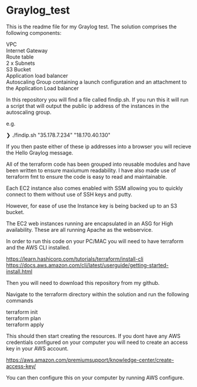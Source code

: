 # Graylog_test 

This is the readme file for my Graylog test. The solution comprises the following components:

VPC  
Internet Gateway  
Route table  
2 x Subnets  
S3 Bucket  
Application load balancer  
Autoscaling Group containing a launch configuration and an attachment to the Application Load balancer    

In this repository you will find a file called findip.sh. If you run this it will run a script that 
will output the public ip address of the instances in the autoscaling group.

e.g.  

❯ ./findip.sh
"35.178.7.234"
"18.170.40.130"

If you then paste either of these ip addresses into a browser you will recieve the Hello Graylog message.

All of the terraform code has been grouped into reusable modules and have been written to ensure maxiumum readability.
I have also made use of terraform fmt to ensure the code is easy to read and maintainable.

Each EC2 instance also comes enabled with SSM allowing you to quickly connect to them without use of SSH keys and putty.

However, for ease of use the Instance key is being backed up to an S3 bucket.

The EC2 web instances running are encapsulated in an ASG for High availability. These are all running Apache as the
webservice.

In order to run this code on your PC/MAC you will need to have terraform and the AWS CLI installed.

https://learn.hashicorp.com/tutorials/terraform/install-cli  
https://docs.aws.amazon.com/cli/latest/userguide/getting-started-install.html  

Then you will need to download this repository from my github.

Navigate to the terraform directory within the solution and run the following commands

terraform init  
terraform plan  
terraform apply  

This should then start creating the resources. If you dont have any AWS credentials configured on your computer you
will need to create an access key in your AWS account.

https://aws.amazon.com/premiumsupport/knowledge-center/create-access-key/

You can then configure this on your computer by running AWS configure.

